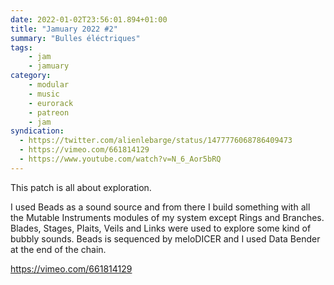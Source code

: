 ```yaml
---
date: 2022-01-02T23:56:01.894+01:00
title: "Jamuary 2022 #2"
summary: "Bulles éléctriques"
tags:
    - jam
    - jamuary
category:
    - modular
    - music
    - eurorack
    - patreon
    - jam
syndication:
  - https://twitter.com/alienlebarge/status/1477776068786409473
  - https://vimeo.com/661814129
  - https://www.youtube.com/watch?v=N_6_Aor5bRQ
---
```

This patch is all about exploration.

I used Beads as a sound source and from there I build something with all the Mutable Instruments modules of my system except Rings and Branches. 
Blades, Stages, Plaits, Veils and Links were used to explore some kind of bubbly sounds. Beads is sequenced by meloDICER and I used Data Bender at the end of the chain.

https://vimeo.com/661814129
